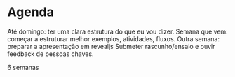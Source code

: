 # Agenda

Até domingo: ter uma clara estrutura do que eu vou dizer.
Semana que vem: começar a estruturar melhor exemplos, atividades, fluxos.
Outra semana: preparar a apresentação em revealjs
Submeter rascunho/ensaio e ouvir feedback de pessoas chaves.

6 semanas